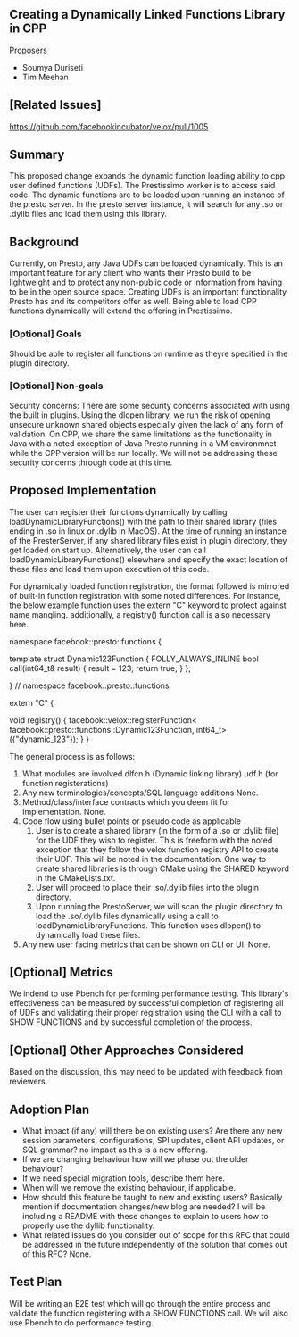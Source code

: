 ## Creating a Dynamically Linked Functions Library in CPP

Proposers

* Soumya Duriseti
* Tim Meehan

## [Related Issues]

https://github.com/facebookincubator/velox/pull/1005

## Summary

This proposed change expands the dynamic function loading ability to cpp user defined functions (UDFs). The Prestissimo worker is to access said code. The dynamic functions are to be loaded upon running an instance of the presto server. In the presto server instance, it will search for any .so or .dylib files and load them using this library.
## Background

Currently, on Presto, any Java UDFs can be loaded dynamically. This is an important feature for any client who wants their Presto build to be lightweight and to protect any non-public code or information from having to be in the open source space. Creating UDFs is an important functionality Presto has and its competitors offer as well. Being able to load CPP functions dynamically will extend the offering in Prestissimo.

### [Optional] Goals
Should be able to register all functions on runtime as theyre specified in the plugin directory. 
### [Optional] Non-goals
Security concerns: There are some security concerns associated with using the built in plugins. Using the dlopen library, we run the risk of opening unsecure unknown shared objects especially given the lack of any form of validation. On CPP, we share the same limitations as the functionality in Java with a noted exception of Java Presto running in a VM environmnet while the CPP version will be run locally. We will not be addressing these security concerns through code at this time.

## Proposed Implementation
The user can register their functions dynamically by calling loadDynamicLibraryFunctions() with the path to their shared library (files ending in .so in linux or .dylib in MacOS). At the time of running an instance of the PresterServer, if any shared library files exist in plugin directory, they get loaded on start up. Alternatively, the user can call loadDynamicLibraryFunctions() elsewhere and specify the exact location of these files and load them upon execution of this code.

For dynamically loaded function registration, the format followed is mirrored of built-in function registration with some noted differences. For instance, the below example function uses the extern "C" keyword to protect against name mangling. additionally, a registry() function call is also necessary here.

namespace facebook::presto::functions {

template <typename TExecParams>
struct Dynamic123Function {
  FOLLY_ALWAYS_INLINE bool call(int64_t& result) {
    result = 123;
    return true;
  }
};

} // namespace facebook::presto::functions

extern "C" {

void registry() {
  facebook::velox::registerFunction<
      facebook::presto::functions::Dynamic123Function,
      int64_t>({"dynamic_123"});
}
}

The general process is as follows:

1. What modules are involved
    dlfcn.h (Dynamic linking library)
    udf.h (for function registerations)
2. Any new terminologies/concepts/SQL language additions
    None.
3. Method/class/interface contracts which you deem fit for implementation.
    None.
4. Code flow using bullet points or pseudo code as applicable
    1. User is to create a shared library (in the form of a .so or .dylib file) for the UDF they wish to register. This is freeform with the noted exception that they follow the velox function registry API to create their UDF. This will be noted in the documentation. One way to create shared libraries is through CMake using the SHARED keyword in the CMakeLists.txt.
    2. User will proceed to place their .so/.dylib files into the plugin directory.
    3. Upon running the PrestoServer, we will scan the plugin directory to load the .so/.dylib files dynamically using a call to loadDynamicLibraryFunctions. This function uses dlopen() to dynamically load these files.
5. Any new user facing metrics that can be shown on CLI or UI.
    None.
## [Optional] Metrics

We indend to use Pbench for performing performance testing. This library's effectiveness can be measured by successful completion of registering all of UDFs and validating their proper registration using the CLI with a call to SHOW FUNCTIONS and by successful completion of the process.

## [Optional] Other Approaches Considered

Based on the discussion, this may need to be updated with feedback from reviewers.

## Adoption Plan

- What impact (if any) will there be on existing users? Are there any new session parameters, configurations, SPI updates, client API updates, or SQL grammar?
no impact as this is a new offering.
- If we are changing behaviour how will we phase out the older behaviour?
- If we need special migration tools, describe them here.
- When will we remove the existing behaviour, if applicable.
- How should this feature be taught to new and existing users? Basically mention if documentation changes/new blog are needed?
I will be including a README with these changes to explain to users how to properly use the dyllib functionality.
- What related issues do you consider out of scope for this RFC that could be addressed in the future independently of the solution that comes out of this RFC?
None.

## Test Plan

Will be writing an E2E test which will go through the entire process and validate the function registering with a SHOW FUNCTIONS call. We will also use Pbench to do performance testing.